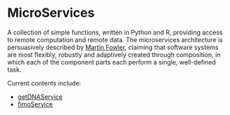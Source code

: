 # MicroServices
A collection of simple functions, written in Python and R, providing access to remote computation and remote data.
The microservices architecture is persuasively described by [Martin Fowler](http://martinfowler.com/articles/microservices.html),
claiming that software systems are most flexibly, robustly and adaptively created through composition,
in which each of the component parts each perform a single, well-defined task.

Current contents include:

 * [getDNAService](https://github.com/PriceLab/getDNAService)
 * [fimoService](https://github.com/PriceLab/fimoService)
 
 
